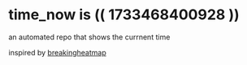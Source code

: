 # time_now is (( 1733468400928 ))

an automated repo that shows the currnent time

inspired by [breakingheatmap](https://github.com/breakingheatmap/breakingheatmap)